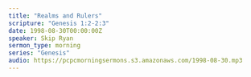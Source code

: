 ```yaml
---
title: "Realms and Rulers"
scripture: "Genesis 1:2-2:3"
date: 1998-08-30T00:00:00Z
speaker: Skip Ryan
sermon_type: morning
series: "Genesis"
audio: https://pcpcmorningsermons.s3.amazonaws.com/1998-08-30.mp3 
---
```



